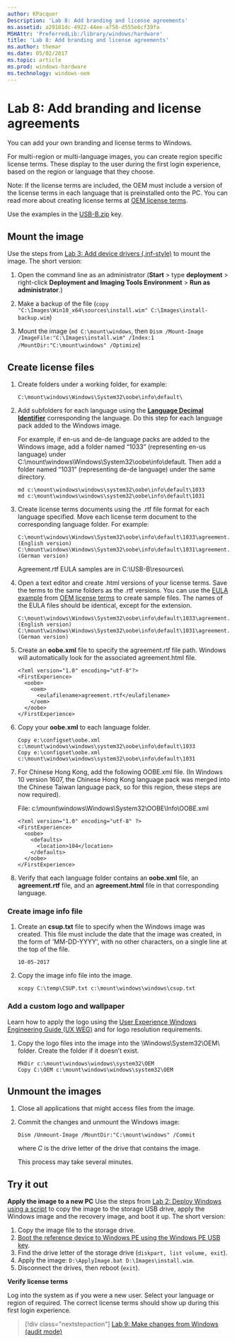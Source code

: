 ```yaml
---
author: KPacquer
Description: 'Lab 8: Add branding and license agreements'
ms.assetid: a29101dc-4922-44ee-a758-d555e6cf39fa
MSHAttr: 'PreferredLib:/library/windows/hardware'
title: 'Lab 8: Add branding and license agreements'
ms.author: themar
ms.date: 05/02/2017
ms.topic: article
ms.prod: windows-hardware
ms.technology: windows-oem
---
```


# Lab 8: Add branding and license agreements

You can add your own branding and license terms to Windows. 

For multi-region or multi-language images, you can create region specific license terms. These display to the user during the first login experience, based on the region or language that they choose. 

Note: If the license terms are included, the OEM must include a version of the license terms in each language that is preinstalled onto the PC. You can read more about creating license terms at [OEM license terms](https://docs.microsoft.com/en-us/windows-hardware/customize/desktop/oem-license).

Use the examples in the [USB-B.zip](http://download.microsoft.com/download/3/F/2/3F2646EF-D589-498C-9F07-DE5549BE018E/USB-B.zip) key.

## <span id="Mount_the_image"></span>Mount the image

Use the steps from [Lab 3: Add device drivers (.inf-style)](add-device-drivers.md) to mount the image. The short version:

1.  Open the command line as an administrator (**Start** > type **deployment** > right-click **Deployment and Imaging Tools Environment** > **Run as administrator**.)

2.  Make a backup of the file (`copy "C:\Images\Win10_x64\sources\install.wim" C:\Images\install-backup.wim`)

3.  Mount the image (`md C:\mount\windows`, then `Dism /Mount-Image /ImageFile:"C:\Images\install.wim" /Index:1 /MountDir:"C:\mount\windows" /Optimize`)


## <span id="Create_license_files"></span>Create license files

1.  Create folders under a working folder, for example:

    `C:\mount\windows\Windows\System32\oobe\info\default\` 

2.  Add subfolders for each language using the **[Language Decimal Identifier](available-language-packs-for-windows.md)** corresponding the language. Do this step for each language pack added to the Windows image.

    For example, if en-us and de-de language packs are added to the Windows image, add a folder named “1033” (representing en-us language) under C:\mount\windows\Windows\System32\oobe\info\default\. Then add a folder named “1031” (representing de-de language) under the same directory.

    ```
    md c:\mount\windows\windows\system32\oobe\info\default\1033
    md c:\mount\windows\windows\system32\oobe\info\default\1031
    ```

3.  Create license terms documents using the .rtf file format for each language specified. Move each license term document to the corresponding language folder. For example:

    ```
    C:\mount\windows\Windows\System32\oobe\info\default\1033\agreement.rtf  (English version)
    C:\mount\windows\Windows\System32\oobe\info\default\1031\agreement.rtf  (German version)
    ```
    
    Agreement.rtf EULA samples are in C:\USB-B\resources\
    
4. Open a text editor and create .html versions of your license terms. Save the terms to the same folders as the .rtf versions. You can use the [EULA example](https://docs.microsoft.com/en-us/windows-hardware/customize/desktop/oem-license#eula-example) from [OEM license terms](https://docs.microsoft.com/en-us/windows-hardware/customize/desktop/oem-license) to create sample files.  The names of the EULA files should be identical, except for the extension.

    ```
    C:\mount\windows\Windows\System32\oobe\info\default\1033\agreement.html  (English version)
    C:\mount\windows\Windows\System32\oobe\info\default\1031\agreement.html  (German version)
    ```


5.  Create an **oobe.xml** file to specify the agreement.rtf file path. Windows will automatically look for the associated agreement.html file.

    ```
    <?xml version="1.0" encoding="utf-8"?>
    <FirstExperience>
      <oobe>
        <oem>
	      <eulafilename>agreement.rtf</eulafilename>
        </oem>
      </oobe>
    </FirstExperience>
    ```

6.  Copy your **oobe.xml** to each language folder.

    ```
    Copy e:\configset\oobe.xml c:\mount\windows\windows\system32\oobe\info\default\1033
    Copy e:\configset\oobe.xml c:\mount\windows\windows\system32\oobe\info\default\1031
    ```

7.  For Chinese Hong Kong, add the following OOBE.xml file. (In Windows 10 version 1607, the Chinese Hong Kong language pack was merged into the Chinese Taiwan language pack, so for this region, these steps are now required).

    File: c:\mount\windows\Windows\System32\OOBE\Info\OOBE.xml
    
    ```
    <?xml version="1.0" encoding="utf-8" ?>
    <FirstExperience>
      <oobe>
        <defaults>
          <location>104</location>
        </defaults>
      </oobe>
    </FirstExperience>
    ```

8.  Verify that each language folder contains an **oobe.xml** file, an **agreement.rtf** file, and an **agreement.html** file in that corresponding language.


### <span id="Create_image_files"></span>Create image info file
1.  Create an **csup.txt** file to specify when the Windows image was created. This file must include the date that the image was created, in the form of 'MM-DD-YYYY', with no other characters, on a single line at the top of the file.

    ```
    10-05-2017
    ```
2.  Copy the image info file into the image.

    ```
    xcopy C:\temp\CSUP.txt c:\mount\windows\windows\csup.txt
    ```

### <span id="Add_custom_logo_and_wallpapaer"></span>Add a custom logo and wallpaper

Learn how to apply the logo using the [User Experience Windows Engineering Guide (UX WEG)](https://myoem.microsoft.com/oem/myoem/en/topics/Licensing/roylicres/ost2016/Pages/DP-UXWEGWin10.aspx) and for logo resolution requirements. 

1.  Copy the logo files into the image into the \\Windows\\System32\\OEM\\ folder. Create the folder if it doesn’t exist.

    ```
    MkDir c:\mount\windows\windows\system32\OEM
    Copy C:\OEM c:\mount\windows\windows\system32\OEM
    ```

## <span id="Unmount_the_images"></span> Unmount the images

1.  Close all applications that might access files from the image.

2.  Commit the changes and unmount the Windows image:

    ```
    Dism /Unmount-Image /MountDir:"C:\mount\windows" /Commit
    ```

    where *C* is the drive letter of the drive that contains the image.

    This process may take several minutes.

## <span id="Try_it_out"></span>Try it out

**Apply the image to a new PC**
Use the steps from [Lab 2: Deploy Windows using a script](deploy-windows-with-a-script-sxs.md) to copy the image to the storage USB drive, apply the Windows image and the recovery image, and boot it up. The short version:

1.  Copy the image file to the storage drive.
2.  [Boot the reference device to Windows PE using the Windows PE USB key](install-windows-pe-sxs.md).
3.  Find the drive letter of the storage drive (`diskpart, list volume, exit`).
4.  Apply the image: `D:\ApplyImage.bat D:\Images\install.wim`.
5.  Disconnect the drives, then reboot (`exit`).
	
**Verify license terms**

Log into the system as if you were a new user. Select your language or region of required. The correct license terms should show up during this first login experience.

> [!div class="nextstepaction"]
> [Lab 9: Make changes from Windows (audit mode)](prepare-a-snapshot-of-the-pc-generalize-and-capture-windows-images-blue-sxs.md)